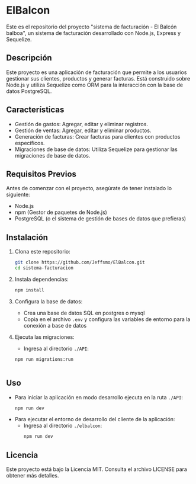 # ElBalcon


Este es el repositorio del proyecto "sistema de facturación - El Balcón balboa", un sistema de facturación desarrollado con Node.js, Express y Sequelize.

## Descripción

Este proyecto es una aplicación de facturación que permite a los usuarios gestionar sus clientes, productos y generar facturas. Está construido sobre Node.js y utiliza Sequelize como ORM para la interacción con la base de datos PostgreSQL.

## Características

- Gestión de gastos: Agregar, editar y eliminar registros.
- Gestión de ventas: Agregar, editar y eliminar productos.
- Generación de facturas: Crear facturas para clientes con productos específicos.
- Migraciones de base de datos: Utiliza Sequelize para gestionar las migraciones de base de datos.

## Requisitos Previos

Antes de comenzar con el proyecto, asegúrate de tener instalado lo siguiente:

- Node.js
- npm (Gestor de paquetes de Node.js)
- PostgreSQL (o el sistema de gestión de bases de datos que prefieras)

## Instalación

1. Clona este repositorio:

   ```bash
   git clone https://github.com/Jeffsmo/ElBalcon.git
   cd sistema-facturacion
2. Instala dependencias:
    ```bash
    npm install

3. Configura la base de datos:
    - Crea una base de datos SQL en postgres o mysql
    - Copia en el archivo `.env` y configura las variables de entorno para la conexión a base de datos

4. Ejecuta las migraciones:
    - Ingresa al directorio `./API`:
    ```bash
    npm run migrations:run
    


## Uso

- Para iniciar la aplicación en modo desarrollo ejecuta en la ruta `./API`:
   ```bash
   npm run dev
- Para ejecutar el entorno de desarrollo del cliente de la aplicación:
   - Ingresa al directorio `./elbalcon`:
     ```bash
     npm run dev
## Licencia

Este proyecto está bajo la Licencia MIT. Consulta el archivo LICENSE para obtener más detalles. 

